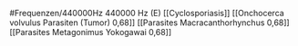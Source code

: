 #Frequenzen/440000Hz
440000 Hz (E)
[[Cyclosporiasis]]
[[Onchocerca volvulus Parasiten (Tumor) 0,68]]
[[Parasites Macracanthorhynchus 0,68]]
[[Parasites Metagonimus Yokogawai 0,68]]